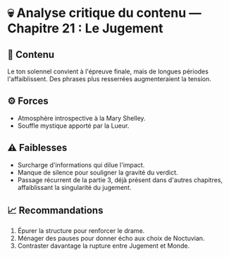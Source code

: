 # 💀 Analyse critique du contenu — Chapitre 21 : Le Jugement

## 🧠 Contenu
Le ton solennel convient à l'épreuve finale, mais de longues périodes l'affaiblissent. Des phrases plus resserrées augmenteraient la tension.

## ⚙️ Forces
- Atmosphère introspective à la Mary Shelley.
- Souffle mystique apporté par la Lueur.

## ⚠️ Faiblesses
- Surcharge d'informations qui dilue l'impact.
- Manque de silence pour souligner la gravité du verdict.
- Passage récurrent de la partie 3, déjà présent dans d'autres chapitres, affaiblissant la singularité du jugement.

## 📈 Recommandations
1. Épurer la structure pour renforcer le drame.
2. Ménager des pauses pour donner écho aux choix de Noctuvian.
3. Contraster davantage la rupture entre Jugement et Monde.
